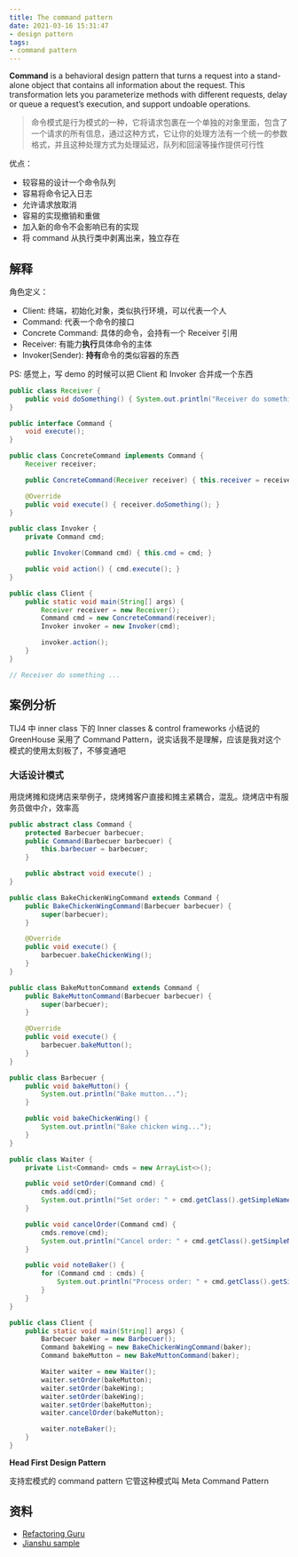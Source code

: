 ```yaml
---
title: The command pattern
date: 2021-03-16 15:31:47
- design pattern
tags:
- command pattern
---
```


**Command** is a behavioral design pattern that turns a request into a stand-alone object that contains all information about the request. This transformation lets you parameterize methods with different requests, delay or queue a request’s execution, and support undoable operations.

> 命令模式是行为模式的一种，它将请求包裹在一个单独的对象里面，包含了一个请求的所有信息，通过这种方式，它让你的处理方法有一个统一的参数格式，并且这种处理方式为处理延迟，队列和回滚等操作提供可行性

优点：

* 较容易的设计一个命令队列
* 容易将命令记入日志
* 允许请求放取消
* 容易的实现撤销和重做
* 加入新的命令不会影响已有的实现
* 将 command 从执行类中剥离出来，独立存在

## 解释

角色定义：

* Client: 终端，初始化对象，类似执行环境，可以代表一个人
* Command: 代表一个命令的接口
* Concrete Command: 具体的命令，会持有一个 Receiver 引用
* Receiver: 有能力**执行**具体命令的主体
* Invoker(Sender): **持有**命令的类似容器的东西

PS: 感觉上，写 demo 的时候可以把 Client 和 Invoker 合并成一个东西

```java
public class Receiver {
    public void doSomething() { System.out.println("Receiver do something ..."); }
}

public interface Command {
    void execute();
}

public class ConcreteCommand implements Command {
    Receiver receiver;

    public ConcreteCommand(Receiver receiver) { this.receiver = receiver; }

    @Override
    public void execute() { receiver.doSomething(); }
}

public class Invoker {
    private Command cmd;

    public Invoker(Command cmd) { this.cmd = cmd; }

    public void action() { cmd.execute(); }
}

public class Client {
    public static void main(String[] args) {
        Receiver receiver = new Receiver();
        Command cmd = new ConcreteCommand(receiver);
        Invoker invoker = new Invoker(cmd);

        invoker.action();
    }
}

// Receiver do something ...
```

## 案例分析

TIJ4 中 inner class 下的 Inner classes & control frameworks 小结说的 GreenHouse 采用了 Command Pattern，说实话我不是理解，应该是我对这个模式的使用太刻板了，不够变通吧

### 大话设计模式

用烧烤摊和烧烤店来举例子，烧烤摊客户直接和摊主紧耦合，混乱。烧烤店中有服务员做中介，效率高

```java
public abstract class Command {
    protected Barbecuer barbecuer;
    public Command(Barbecuer barbecuer) {
        this.barbecuer = barbecuer;
    }

    public abstract void execute() ;
}

public class BakeChickenWingCommand extends Command {
    public BakeChickenWingCommand(Barbecuer barbecuer) {
        super(barbecuer);
    }

    @Override
    public void execute() {
        barbecuer.bakeChickenWing();
    }
}

public class BakeMuttonCommand extends Command {
    public BakeMuttonCommand(Barbecuer barbecuer) {
        super(barbecuer);
    }

    @Override
    public void execute() {
        barbecuer.bakeMutton();
    }
}

public class Barbecuer {
    public void bakeMutton() {
        System.out.println("Bake mutton...");
    }

    public void bakeChickenWing() {
        System.out.println("Bake chicken wing...");
    }
}

public class Waiter {
    private List<Command> cmds = new ArrayList<>();

    public void setOrder(Command cmd) {
        cmds.add(cmd);
        System.out.println("Set order: " + cmd.getClass().getSimpleName() + ", Time: " + new Date());
    }

    public void cancelOrder(Command cmd) {
        cmds.remove(cmd);
        System.out.println("Cancel order: " + cmd.getClass().getSimpleName() + ", Time: " + new Date());
    }

    public void noteBaker() {
        for (Command cmd : cmds) {
            System.out.println("Process order: " + cmd.getClass().getSimpleName() + ", Time: " + new Date());
        }
    }
}

public class Client {
    public static void main(String[] args) {
        Barbecuer baker = new Barbecuer();
        Command bakeWing = new BakeChickenWingCommand(baker);
        Command bakeMutton = new BakeMuttonCommand(baker);

        Waiter waiter = new Waiter();
        waiter.setOrder(bakeMutton);
        waiter.setOrder(bakeWing);
        waiter.setOrder(bakeWing);
        waiter.setOrder(bakeMutton);
        waiter.cancelOrder(bakeMutton);

        waiter.noteBaker();
    }
}
```

**Head First Design Pattern**

支持宏模式的 command pattern 它管这种模式叫 Meta Command Pattern

## 资料

* [Refactoring Guru](https://refactoring.guru/design-patterns/command)
* [Jianshu sample](https://www.jianshu.com/p/5901e76a6348)